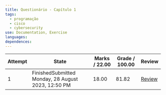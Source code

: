 ```yaml
---
title: Questionário - Capítulo 1
tags:
  - programação
  - cisco
  - cybersecurity
use: Documentation, Exercise
languages: 
dependences:
---
```



| Attempt | State                                              | Marks / 22.00 | Grade / 100.00 | Review                                                                                                                       |
| ------- | -------------------------------------------------- | ------------- | -------------- | ---------------------------------------------------------------------------------------------------------------------------- |
| 1       | FinishedSubmitted Monday, 28 August 2023, 12:50 PM | 18.00         | 81.82          | [Review](https://lms.netacad.com/mod/quiz/review.php?attempt=57937082&cmid=76596744 "Review your responses to this attempt") |
